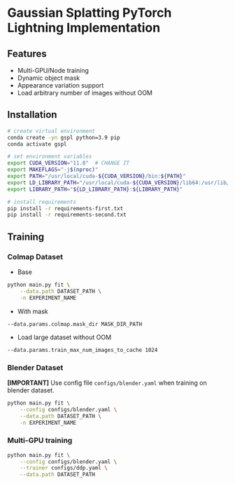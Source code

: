 # Gaussian Splatting PyTorch Lightning Implementation
## Features
* Multi-GPU/Node training
* Dynamic object mask
* Appearance variation support
* Load arbitrary number of images without OOM
## Installation
```bash
# create virtual environment
conda create -yn gspl python=3.9 pip
conda activate gspl

# set environment variables
export CUDA_VERSION="11.8"  # CHANGE IT
export MAKEFLAGS="-j$(nproc)"
export PATH="/usr/local/cuda-${CUDA_VERSION}/bin:${PATH}"
export LD_LIBRARY_PATH="/usr/local/cuda-${CUDA_VERSION}/lib64:/usr/lib/wsl/lib/:${LD_LIBRARY_PATH}"
export LIBRARY_PATH="${LD_LIBRARY_PATH}:${LIBRARY_PATH}"

# install requirements
pip install -r requirements-first.txt
pip install -r requirements-second.txt
```

## Training
### Colmap Dataset
* Base
```bash
python main.py fit \
    --data.path DATASET_PATH \
    -n EXPERIMENT_NAME
```
* With mask 
```
--data.params.colmap.mask_dir MASK_DIR_PATH
```
* Load large dataset without OOM
```
--data.params.train_max_num_images_to_cache 1024
```
### Blender Dataset
<b>[IMPORTANT]</b> Use config file `configs/blender.yaml` when training on blender dataset.
```bash
python main.py fit \
    --config configs/blender.yaml \
    --data.path DATASET_PATH \
    -n EXPERIMENT_NAME
```
### Multi-GPU training
```bash
python main.py fit \
    --config configs/blender.yaml \
    --trainer configs/ddp.yaml \
    --data.path DATASET_PATH
```